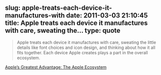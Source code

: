 slug: apple-treats-each-device-it-manufactures-with
date: 2011-03-03 21:10:45
title: Apple treats each device it manufactures with care, sweating the...
type: quote
---

> Apple treats each device it manufactures with care, sweating the little details like font choices and icon design, and thinking about how it all fits together. Each device Apple creates plays a part in the overall ecosystem.

[Apple’s Greatest Advantage: The Apple Ecosystem](http://gigaom.com/apple/apples-greatest-advantage-the-apple-ecosystem-google/)
